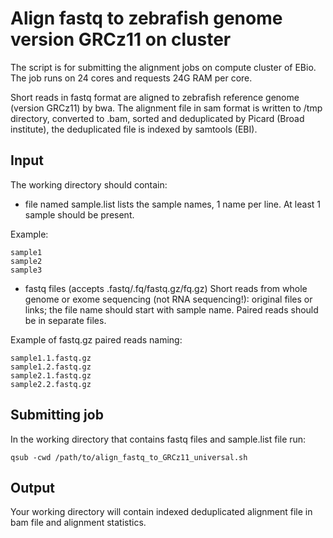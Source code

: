 # Align fastq to zebrafish genome version GRCz11 on cluster

The script is for submitting the alignment jobs on compute cluster of EBio. The job runs on 24 cores and requests 24G RAM per core.

Short reads in fastq format are aligned to zebrafish reference genome (version GRCz11) by bwa. The alignment file in sam format is written to /tmp directory, converted to .bam, sorted and deduplicated by Picard (Broad institute), the deduplicated file is indexed by samtools (EBI). 

## Input
The working directory should contain:

* file named sample.list 
lists the sample names, 1 name per line. At least 1 sample should be present.

Example:
```
sample1
sample2
sample3
```

* fastq files (accepts .fastq/.fq/fastq.gz/fq.gz)
Short reads from whole genome or exome sequencing (not RNA sequencing!): original files or links; 
the file name should start with sample name. Paired reads should be in separate files.

Example of fastq.gz paired reads naming:

```
sample1.1.fastq.gz
sample1.2.fastq.gz
sample2.1.fastq.gz
sample2.2.fastq.gz
```  
## Submitting job
In the working directory that contains fastq files and sample.list file run:

``` {bash}
qsub -cwd /path/to/align_fastq_to_GRCz11_universal.sh
```

## Output

Your working directory will contain indexed deduplicated alignment file in bam file and alignment statistics.

